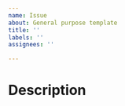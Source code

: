 ```yaml
---
name: Issue
about: General purpose template
title: ''
labels: ''
assignees: ''

---
```


# Description

